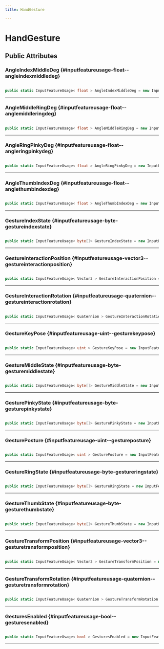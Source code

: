 ```yaml
---
title: HandGesture

---
```


# HandGesture










## Public Attributes

### AngleIndexMiddleDeg {#inputfeatureusage-float--angleindexmiddledeg}

```csharp

public static InputFeatureUsage< float > AngleIndexMiddleDeg = new InputFeatureUsage<float>("MLAngleIndexMiddleDeg");

```






-----------

### AngleMiddleRingDeg {#inputfeatureusage-float--anglemiddleringdeg}

```csharp

public static InputFeatureUsage< float > AngleMiddleRingDeg = new InputFeatureUsage<float>("MLAngleMiddleRingDeg");

```






-----------

### AngleRingPinkyDeg {#inputfeatureusage-float--angleringpinkydeg}

```csharp

public static InputFeatureUsage< float > AngleRingPinkyDeg = new InputFeatureUsage<float>("MLAngleRingPinkyDeg");

```






-----------

### AngleThumbIndexDeg {#inputfeatureusage-float--anglethumbindexdeg}

```csharp

public static InputFeatureUsage< float > AngleThumbIndexDeg = new InputFeatureUsage<float>("MLAngleThumbIndexDeg");

```






-----------

### GestureIndexState {#inputfeatureusage-byte-gestureindexstate}

```csharp

public static InputFeatureUsage< byte[]> GestureIndexState = new InputFeatureUsage<byte[]>("MLGestureIndexState");

```






-----------

### GestureInteractionPosition {#inputfeatureusage-vector3--gestureinteractionposition}

```csharp

public static InputFeatureUsage< Vector3 > GestureInteractionPosition = new InputFeatureUsage<Vector3>("MLHandGestureInteractionPosition");

```






-----------

### GestureInteractionRotation {#inputfeatureusage-quaternion--gestureinteractionrotation}

```csharp

public static InputFeatureUsage< Quaternion > GestureInteractionRotation = new InputFeatureUsage<Quaternion>("MLHandGestureInteractionRotation");

```






-----------

### GestureKeyPose {#inputfeatureusage-uint--gesturekeypose}

```csharp

public static InputFeatureUsage< uint > GestureKeyPose = new InputFeatureUsage<uint>("MLHandGestureKeyPose");

```






-----------

### GestureMiddleState {#inputfeatureusage-byte-gesturemiddlestate}

```csharp

public static InputFeatureUsage< byte[]> GestureMiddleState = new InputFeatureUsage<byte[]>("MLGestureMiddleState");

```






-----------

### GesturePinkyState {#inputfeatureusage-byte-gesturepinkystate}

```csharp

public static InputFeatureUsage< byte[]> GesturePinkyState = new InputFeatureUsage<byte[]>("MLGesturePinkyState");

```






-----------

### GesturePosture {#inputfeatureusage-uint--gestureposture}

```csharp

public static InputFeatureUsage< uint > GesturePosture = new InputFeatureUsage<uint>("MLHandGesturePosture");

```






-----------

### GestureRingState {#inputfeatureusage-byte-gestureringstate}

```csharp

public static InputFeatureUsage< byte[]> GestureRingState = new InputFeatureUsage<byte[]>("MLGestureRingState");

```






-----------

### GestureThumbState {#inputfeatureusage-byte-gesturethumbstate}

```csharp

public static InputFeatureUsage< byte[]> GestureThumbState = new InputFeatureUsage<byte[]>("MLGestureThumbState");

```






-----------

### GestureTransformPosition {#inputfeatureusage-vector3--gesturetransformposition}

```csharp

public static InputFeatureUsage< Vector3 > GestureTransformPosition = new InputFeatureUsage<Vector3>("MLHandGestureTransformPosition");

```






-----------

### GestureTransformRotation {#inputfeatureusage-quaternion--gesturetransformrotation}

```csharp

public static InputFeatureUsage< Quaternion > GestureTransformRotation = new InputFeatureUsage<Quaternion>("MLHandGestureTransformRotation");

```






-----------

### GesturesEnabled {#inputfeatureusage-bool--gesturesenabled}

```csharp

public static InputFeatureUsage< bool > GesturesEnabled = new InputFeatureUsage<bool>("MLHandGestureEnabled");

```






-----------

